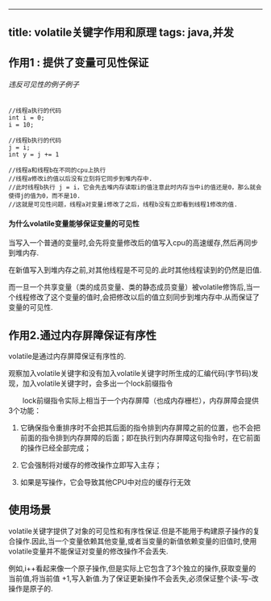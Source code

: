 
---
title: volatile关键字作用和原理
tags: java,并发
---
## 作用1 : 提供了变量可见性保证

###### 违反可见性的例子例子

```
//线程a执行的代码
int i = 0;
i = 10;

//线程b执行的代码
j = i;
int y = j += 1

//线程a和线程b在不同的cpu上执行
//线程a修改i的值以后没有立刻将它同步到堆内存中.
//此时线程b执行 j = i，它会先去堆内存读取i的值注意此时内存当中i的值还是0，那么就会使得j的值为0，而不是10.
//这就是可见性问题，线程a对变量i修改了之后，线程b没有立即看到线程1修改的值.
```

#### 为什么volatile变量能够保证变量的可见性

当写入一个普通的变量时,会先将变量修改后的值写入cpu的高速缓存,然后再同步到堆内存.

在新值写入到堆内存之前,对其他线程是不可见的.此时其他线程读到的仍然是旧值.

而一旦一个共享变量（类的成员变量、类的静态成员变量）被volatile修饰后,当一个线程修改了这个变量的值时,会把修改以后的值立刻同步到堆内存中.从而保证了变量的可见性.




## 作用2.通过内存屏障保证有序性

volatile是通过内存屏障保证有序性的.

观察加入volatile关键字和没有加入volatile关键字时所生成的汇编代码(字节码)发现，加入volatile关键字时，会多出一个lock前缀指令

　　lock前缀指令实际上相当于一个内存屏障（也成内存栅栏），内存屏障会提供3个功能：

1. 它确保指令重排序时不会把其后面的指令排到内存屏障之前的位置，也不会把前面的指令排到内存屏障的后面；即在执行到内存屏障这句指令时，在它前面的操作已经全部完成；
	
1. 它会强制将对缓存的修改操作立即写入主存；

3. 如果是写操作，它会导致其他CPU中对应的缓存行无效

## 使用场景

volatile关键字提供了对象的可见性和有序性保证.但是不能用于构建原子操作的复合操作.因此,当一个变量依赖其他变量,或者当变量的新值依赖变量的旧值时,使用volatile变量并不能保证对变量的修改操作不会丢失.

例如,i++看起来像一个原子操作,但是实际上它包含了3个独立的操作,获取变量的当前值,将当前值 +1,写入新值.为了保证更新操作不会丢失,必须保证整个读-写-改操作是原子的.


